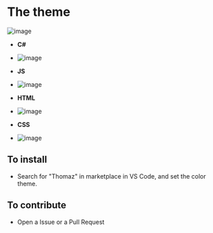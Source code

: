 # The theme

![image](https://user-images.githubusercontent.com/58439854/90839292-86a1b700-e32d-11ea-893b-20472372466b.png)

- **C#**
- ![image](https://user-images.githubusercontent.com/58439854/90839179-34609600-e32d-11ea-93d4-33c83bd69d36.png)

- **JS**
- ![image](https://user-images.githubusercontent.com/58439854/90838952-aa183200-e32c-11ea-9742-472eb25084d3.png)

- **HTML**
- ![image](https://user-images.githubusercontent.com/58439854/90839058-ec417380-e32c-11ea-9cac-8d056b7d41f4.png)

- **CSS**
- ![image](https://user-images.githubusercontent.com/58439854/90838846-586fa780-e32c-11ea-9bed-c64d3e5baf9d.png)

## To install

- Search for "Thomaz" in marketplace in VS Code, and set the color theme.


## To contribute 

- Open a Issue or a Pull Request
